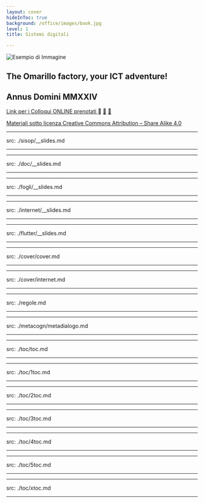 ```yaml
---
layout: cover
hideInToc: true
background: /office/images/book.jpg
level: 1
title: Sistemi digitali

---
```

![Esempio di Immagine](https://3rekse.github.io/internet/images/terra.jpg)

## The Omarillo factory, your ICT adventure!

## Annus Domini MMXXIV

<Toc columns="2" maxDepth="1" minDepth="1" mode="next" />

[Link per i Colloqui ONLINE prenotati ](https://bit.ly/LineaProf) 🎄 [🎁](https://gameomar.vercel.app/) [🎁](https://bebras.it/students/)

[Materiali sotto licenza Creative Commons Attribution – Share Alike 4.0](https://creativecommons.org/licenses/by-sa/4.0/)

---
src: ./sisop/__slides.md

---
---
src: ./doc/__slides.md

---
---
src: ./fogli/__slides.md

---
---
src: ./internet/__slides.md

---
---
src: ./flutter/__slides.md

---
---
src: ./cover/cover.md

---
---
src: ./cover/internet.md

---
---
src: ./regole.md

---
---
src: ./metacogn/metadialogo.md

---
---
src: ./toc/toc.md

---
---
src: ./toc/1toc.md

---
---
src: ./toc/2toc.md

---
---
src: ./toc/3toc.md

---
---
src: ./toc/4toc.md

---
---
src: ./toc/5toc.md

---
---
src: ./toc/xtoc.md

---
